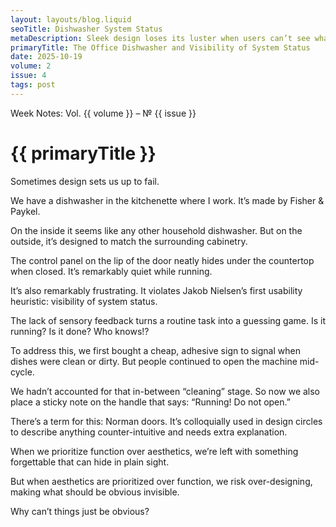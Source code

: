 ```yaml
---
layout: layouts/blog.liquid
seoTitle: Dishwasher System Status
metaDescription: Sleek design loses its luster when users can’t see what’s happening.
primaryTitle: The Office Dishwasher and Visibility of System Status
date: 2025-10-19
volume: 2
issue: 4
tags: post
---
```


<span class="small-text-16 eyebrow">Week Notes: Vol. {{ volume }} &ndash; &numero; {{ issue }}</span>

# {{ primaryTitle }}

Sometimes design sets us up to fail.

We have a dishwasher in the kitchenette where I work. It’s made by Fisher & Paykel.

On the inside it seems like any other household dishwasher. But on the outside, it’s designed to match the surrounding cabinetry.

The control panel on the lip of the door neatly hides under the countertop when closed. It’s remarkably quiet while running.

It’s also remarkably frustrating. It violates Jakob Nielsen’s first usability heuristic: visibility of system status.

The lack of sensory feedback turns a routine task into a guessing game. Is it running? Is it done? Who knows!?

To address this, we first bought a cheap, adhesive sign to signal when dishes were clean or dirty. But people continued to open the machine mid-cycle.

We hadn’t accounted for that in-between “cleaning” stage. So now we also place a sticky note on the handle that says: “Running! Do not open.”

There’s a term for this: Norman doors. It’s colloquially used in design circles to describe anything counter-intuitive and needs extra explanation.

When we prioritize function over aesthetics, we’re left with something forgettable that can hide in plain sight.

But when aesthetics are prioritized over function, we risk over-designing, making what should be obvious invisible.

Why can’t things just be obvious?